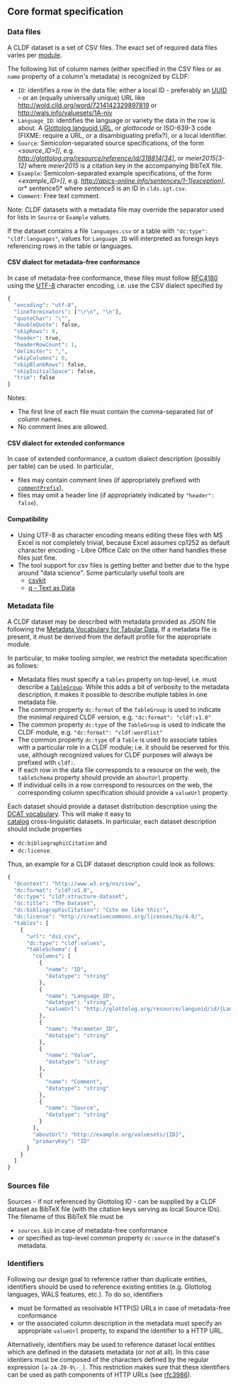 ## Core format specification

### Data files

A CLDF dataset is a set of CSV files.
The exact set of required data files varies per [module](README.md#modules).

The following list of column names (either specified in the CSV files or as `name` property of a column's metadata) is recognized by CLDF:

- `ID`: identifies a row in the data file; either a local ID - preferably an [UUID](http://en.wikipedia.org/wiki/Universally_unique_identifier) - or an (equally universally unique) URL like http://wold.clld.org/word/7214142329897819 or http://wals.info/valuesets/1A-niv
- `Language_ID`: identifies the language or variety the data in the row is about. A [Glottolog languoid URL](http://glottolog.org), or *glottocode* or ISO-639-3 code (FIXME: require a URL, or a disambiguating prefix?), or a local identifier.
- `Source`: Semicolon-separated source specifications, of the form *<source_ID>[<source context>]*, e.g. *http://glottolog.org/resource/reference/id/318814[34]*, or *meier2015[3-12]* where *meier2015* is a citation key in the accompanying BibTeX file.
- `Example`: Semicolon-separated example specifications, of the form *<example_ID>[<context>]*, e.g. *http://apics-online.info/sentences/1-1[exception]*, or* sentence5* where *sentence5* is an ID in `clds.igt.csv`.
- `Comment`: Free text comment.

Note: CLDF datasets with a metadata file may override the separator used for
lists in `Source` or `Example` values.

If the dataset contains a file `languages.csv` or a table with `"dc:type": "cldf:languages"`, values for `Language_ID` will interpreted as foreign keys
referencing rows in the table or languages.


#### CSV dialect for metadata-free conformance

In case of metadata-free conformance, these files must follow
[RFC4180](http://tools.ietf.org/html/rfc4180) using the [UTF-8](http://en.wikipedia.org/wiki/UTF-8) character encoding,
i.e. use the CSV dialect specified by
```python
{
  "encoding": "utf-8",
  "lineTerminators": ["\r\n", "\n"],
  "quoteChar": "\"",
  "doubleQuote": false,
  "skipRows": 0,
  "header": true,
  "headerRowCount": 1,
  "delimiter": ",",
  "skipColumns": 0,
  "skipBlankRows": false,
  "skipInitialSpace": false,
  "trim": false
}
```

Notes:
- The first line of each file must contain the comma-separated list of column
  names.
- No comment lines are allowed.


#### CSV dialect for extended conformance

In case of extended conformance, a custom dialect description (possibly per
table) can be used. In particular,
- files may contain comment lines (if appropriately prefixed with 
  [`commentPrefix`](http://w3c.github.io/csvw/metadata/#dialect-commentPrefix)),
- files may omit a header line (if appropriately indicated by `"header": false`).


#### Compatibility

- Using UTF-8 as character encoding means editing these files with MS Excel is not completely trivial, because Excel assumes cp1252 as default character encoding - Libre Office Calc on the other hand handles these files just fine.
- The tool support for csv files is getting better and better due to the hype around "data science". Some particularly useful tools are
  - [csvkit](https://csvkit.readthedocs.org/en/stable/)
  - [q - Text as Data](http://harelba.github.io/q/)


### Metadata file

A CLDF dataset may be described with metadata provided as JSON file following the [Metadata Vocabulary for Tabular Data](https://www.w3.org/TR/tabular-metadata/), 
If a metadata file is present, it must be derived from the default profile for
the appropriate module.

In particular, to make tooling simpler, we restrict the metadata specification as follows:
- Metadata files must specify a `tables` property on top-level, i.e. must describe a [`TableGroup`](http://w3c.github.io/csvw/metadata/#table-groups). While this adds a bit of verbosity to the metadata description, it makes it possible to describe mutiple tables in one metadata file.
- The common property `dc:format` of the `TableGroup` is used to indicate the
  minimal required CLDF version, e.g. `"dc:format": "cldf:v1.0"`
- The common property `dc:type` of the `TableGroup` is used to indicate the
  CLDF module, e.g. `"dc:format": "cldf:wordlist"`
- The common property `dc:type` of a `Table` is used to associate tables with
  a particular role in a CLDF module; i.e. it should be reserved for this use,
  although recognized values for CLDF purposes will always be prefixed with `cldf:`.
- If each row in the data file corresponds to a resource on the web, the `tableSchema` property should provide an `aboutUrl` property.
- If individual cells in a row correspond to resources on the web, the corresponding column specification should provide a `valueUrl` property.

Each dataset should provide a dataset distribution description using the 
[DCAT vocabulary](http://www.w3.org/TR/vocab-dcat/#class-distribution). This will make it easy to  
[catalog](http://www.w3.org/TR/vocab-dcat/#class-catalog) cross-linguistic datasets.
In particular, each dataset description should include properties
- `dc:bibliographicCitation` and
- `dc:license`.

Thus, an example for a CLDF dataset description could look as follows:
```python
{
  "@context": "http://www.w3.org/ns/csvw",
  "dc:format": "cldf:v1.0",
  "dc:type": "cldf:structure-dataset",
  "dc:title": "The Dataset",
  "dc:bibliographicCitation": "Cite me like this!",
  "dc:license": "http://creativecommons.org/licenses/by/4.0/",
  "tables": [
    {
      "url": "ds1.csv",
      "dc:type": "cldf:values",
      "tableSchema": {
        "columns": [
          {
            "name": "ID",
            "datatype": "string"
          },
          {
            "name": "Language_ID",
            "datatype": "string",
            "valueUrl": "http://glottolog.org/resource/languoid/id/{Language_ID}"
          },
          {
            "name": "Parameter_ID",
            "datatype": "string"
          },
          {
            "name": "Value",
            "datatype": "string"
          },
          {
            "name": "Comment",
            "datatype": "string"
          },
          {
            "name": "Source",
            "datatype": "string"
          }
        ],
        "aboutUrl": "http://example.org/valuesets/{ID}",
        "primaryKey": "ID"
      }
    }
  ]
}
```


### Sources file

Sources - if not referenced by Glottolog ID - can be supplied by a CLDF dataset  as BibTeX file (with the citation keys serving as local Source IDs).
The filename of this BibTeX file must be 
- `sources.bib` in case of metadata-free conformance
- or specified as top-level common property `dc:source` in the dataset's metadata.


### Identifiers

Following our design goal to reference rather than duplicate entities, identifiers should be used to reference existing entities (e.g. Glottolog languages, WALS features, etc.). To do so, identifiers 
- must be formatted as resolvable HTTP(S) URLs in case of metadata-free conformance
- or the associated column description in the metadata must specify an 
  appropriate `valueUrl` property, to expand the identifier to a HTTP URL.

Alternatively, identifiers may be used to reference dataset local entities which are defined in the datasets metadata (or not at all). In this case identiers must be composed of the characters defined by the regular expression `[a-zA-Z0-9\-_]`. This restriction makes sure that these identifiers can be used as path components of HTTP URLs (see [rfc3986](https://tools.ietf.org/html/rfc3986#section-2.3)).
